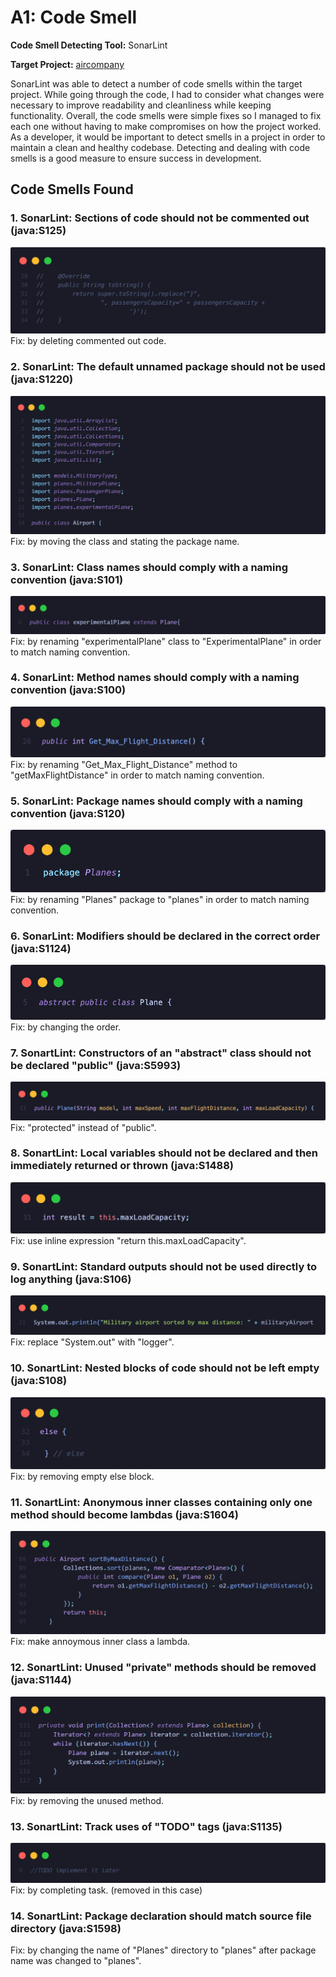 # A1: Code Smell

**Code Smell Detecting Tool:** SonarLint

**Target Project:** [aircompany](https://github.com/vitalliuss/aircompany/tree/master/Java)

SonarLint was able to detect a number of code smells within the target project. While going through the code, I had to consider what changes were necessary to improve readability and cleanliness while keeping functionality. Overall, the code smells were simple fixes so I managed to fix each one without having to make compromises on how the project worked. As a developer, it would be important to detect smells in a project in order to maintain a clean and healthy codebase. Detecting and dealing with code smells is a good measure to ensure success in development.

## Code Smells Found


### 1. SonarLint: Sections of code should not be commented out (java:S125)
<img src='/ss/commentedoutcode.png' width=''/>
Fix: by deleting commented out code.

### 2. SonarLint: The default unnamed package should not be used (java:S1220)
<img src='/ss/defaultunnamed.png' width=''/>
Fix: by moving the class and stating the package name.

### 3. SonarLint: Class names should comply with a naming convention (java:S101)
<img src='/ss/class.png' width=''/>
Fix: by renaming "experimentalPlane" class to "ExperimentalPlane" in order to match naming convention.

### 4. SonarLint: Method names should comply with a naming convention (java:S100)
<img src='/ss/method.png' width=''/>
Fix: by renaming "Get_Max_Flight_Distance" method to "getMaxFlightDistance" in order to match naming convention.

### 5. SonarLint: Package names should comply with a naming convention (java:S120)
<img src='/ss/package.png' width=''/>
Fix: by renaming "Planes" package to "planes" in order to match naming convention.

### 6. SonarLint: Modifiers should be declared in the correct order (java:S1124)
<img src='/ss/wrongorder.png' width=''/>
Fix: by changing the order.

### 7. SonartLint: Constructors of an "abstract" class should not be declared "public" (java:S5993)
<img src='/ss/constructor.png' width=''/>
Fix: "protected" instead of "public".

### 8. SonartLint: Local variables should not be declared and then immediately returned or thrown (java:S1488)
<img src='/ss/temporaryvariable.png' width=''/>
Fix: use inline expression "return this.maxLoadCapacity".

### 9. SonartLint: Standard outputs should not be used directly to log anything (java:S106)
<img src='/ss/sysout.png' width=''/>
Fix: replace "System.out" with "logger".

### 10. SonartLint: Nested blocks of code should not be left empty (java:S108)
<img src='/ss/empty.png' width=''/>
Fix: by removing empty else block.

### 11. SonartLint: Anonymous inner classes containing only one method should become lambdas (java:S1604)
<img src='/ss/anoninnerclass.png' width=''/>
Fix: make annoymous inner class a lambda.

### 12. SonartLint: Unused "private" methods should be removed (java:S1144)
<img src='/ss/unused.png' width=''/>
Fix: by removing the unused method.

### 13. SonartLint: Track uses of "TODO" tags (java:S1135)
<img src='/ss/todo.png' width=''/>
Fix: by completing task. (removed in this case)

### 14. SonartLint: Package declaration should match source file directory (java:S1598)
Fix: by changing the name of "Planes" directory to "planes" after package name was changed to "planes".
